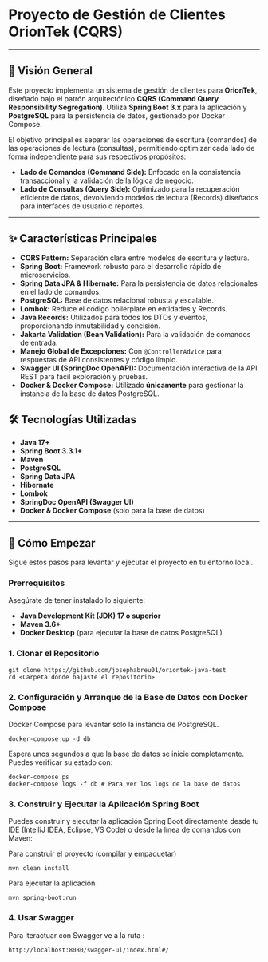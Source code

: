 # Proyecto de Gestión de Clientes OrionTek (CQRS)

---

## 🚀 Visión General

Este proyecto implementa un sistema de gestión de clientes para **OrionTek**, diseñado bajo el patrón arquitectónico **CQRS (Command Query Responsibility Segregation)**. Utiliza **Spring Boot 3.x** para la aplicación y **PostgreSQL** para la persistencia de datos, gestionado por Docker Compose.

El objetivo principal es separar las operaciones de escritura (comandos) de las operaciones de lectura (consultas), permitiendo optimizar cada lado de forma independiente para sus respectivos propósitos:
* **Lado de Comandos (Command Side):** Enfocado en la consistencia transaccional y la validación de la lógica de negocio.
* **Lado de Consultas (Query Side):** Optimizado para la recuperación eficiente de datos, devolviendo modelos de lectura (Records) diseñados para interfaces de usuario o reportes.

---

## ✨ Características Principales

* **CQRS Pattern:** Separación clara entre modelos de escritura y lectura.
* **Spring Boot:** Framework robusto para el desarrollo rápido de microservicios.
* **Spring Data JPA & Hibernate:** Para la persistencia de datos relacionales en el lado de comandos.
* **PostgreSQL:** Base de datos relacional robusta y escalable.
* **Lombok:** Reduce el código boilerplate en entidades y Records.
* **Java Records:** Utilizados para todos los DTOs y eventos, proporcionando inmutabilidad y concisión.
* **Jakarta Validation (Bean Validation):** Para la validación de comandos de entrada.
* **Manejo Global de Excepciones:** Con `@ControllerAdvice` para respuestas de API consistentes y código limpio.
* **Swagger UI (SpringDoc OpenAPI):** Documentación interactiva de la API REST para fácil exploración y pruebas.
* **Docker & Docker Compose:** Utilizado **únicamente** para gestionar la instancia de la base de datos PostgreSQL.

## 🛠️ Tecnologías Utilizadas

* **Java 17+**
* **Spring Boot 3.3.1+**
* **Maven**
* **PostgreSQL**
* **Spring Data JPA**
* **Hibernate**
* **Lombok**
* **SpringDoc OpenAPI (Swagger UI)**
* **Docker & Docker Compose** (solo para la base de datos)

---

## 🚀 Cómo Empezar

Sigue estos pasos para levantar y ejecutar el proyecto en tu entorno local.

### Prerrequisitos

Asegúrate de tener instalado lo siguiente:

* **Java Development Kit (JDK) 17 o superior**
* **Maven 3.6+**
* **Docker Desktop** (para ejecutar la base de datos PostgreSQL)

### 1. Clonar el Repositorio

```aiignore
git clone https://github.com/josephabreu01/oriontek-java-test
cd <Carpeta donde bajaste el repositorio>
```
### 2. Configuración y Arranque de la Base de Datos con Docker Compose
Docker Compose para levantar solo la instancia de PostgreSQL.
```aiignore
docker-compose up -d db
```
Espera unos segundos a que la base de datos se inicie completamente. Puedes verificar su estado con:
```aiignore
docker-compose ps
docker-compose logs -f db # Para ver los logs de la base de datos
```

### 3. Construir y Ejecutar la Aplicación Spring Boot
Puedes construir y ejecutar la aplicación Spring Boot directamente desde tu IDE (IntelliJ IDEA, Eclipse, VS Code) o desde la línea de comandos con Maven:

Para construir el proyecto (compilar y empaquetar)
```
mvn clean install
```
Para ejecutar la aplicación
```
mvn spring-boot:run
```

### 4. Usar Swagger 
Para iteractuar con Swagger ve a la ruta :
```aiignore
http://localhost:8080/swagger-ui/index.html#/
```